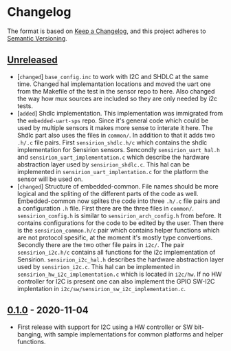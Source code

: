 # Changelog

The format is based on [Keep a Changelog](https://keepachangelog.com/en/1.0.0/),
and this project adheres to [Semantic Versioning](https://semver.org/spec/v2.0.0.html).

## [Unreleased]

 * [`changed`] `base_config.inc` to work with I2C and SHDLC at the same time.
               Changed hal implemantation locations and moved the uart one from
               the Makefile of the test in the sensor repo to here. Also changed
               the way how mux sources are included so they are only needed by i2c
               tests.
 * [`added`] Shdlc implementation. This implementation was immigrated from the
             `embedded-uart-sps` repo. Since it's general code which could be used
             by multiple sensors it makes more sense to interate it here. The
             Shdlc part also uses the files in `common/`. In addition to that
             it adds two `.h/.c` file pairs. First `sensirion_shdlc.h/c` which
             contains the shdlc implementation for Sensirion sensors. Sencondly
             `sensirion_uart_hal.h` and `sensirion_uart_implementation.c` which
             describe the hardware abstraction layer used by `sensirion_shdlc.c`.
             This hal can be implemented in `sensirion_uart_implentation.c` for
             the platform the sensor will be used on.
 * [`changed`] Structure of embedded-common. File names should be more logical
               and the spliting of the different parts of the code as well.
               Embedded-common now splites the code into three `.h/.c` file pairs
               and a configuration `.h` file.
               First there are the three files in `common/`. `sensirion_config.h`
               is similar to `sensirion_arch_config.h` from before. It contains
               configurations for the code to be edited by the user.
               Then there is the `sensirion_common.h/c` pair which contains helper
               functions which are not protocol spesific, at the moment it's mostly
               type convertions.
               Secondly there are the two other file pairs in `i2c/`. The pair
               `sensirion_i2c.h/c` contains all functions for the i2c
               implementation of Sensirion. `sensirion_i2c_hal.h` describes the
               hardware abstraction layer used by `sensirion_i2c.c`. This hal can
               be implemented in `sensirion_hw_i2c_implementation.c` which is
               located in `i2c/hw`. If no HW controller for I2C is present one can
               also implement the GPIO SW-I2C implentation in
               `i2c/sw/sensirion_sw_i2c_implementation.c`.


## [0.1.0] - 2020-11-04

 * First release with support for I2C using a HW controller or SW bit-banging, 
   with sample implementations for common platforms and helper functions.

[Unreleased]: https://github.com/Sensirion/embedded-common/compare/0.1.0...master
[0.1.0]: https://github.com/Sensirion/embedded-common/releases/tag/0.1.0

